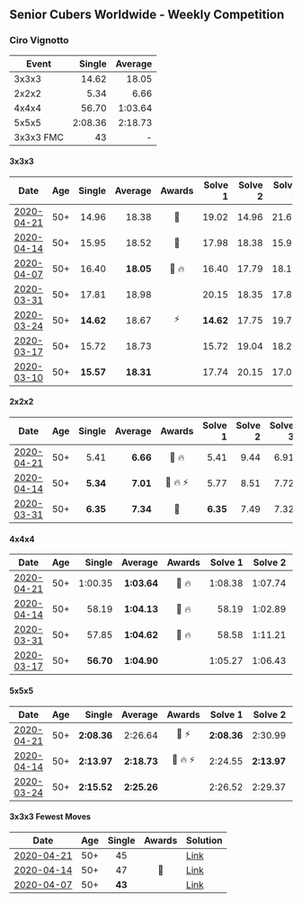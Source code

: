 ## Senior Cubers Worldwide - Weekly Competition
### Ciro Vignotto

| Event | Single | Average |
| -- | --: | --: |
| 3x3x3 | 14.62 | 18.05 |
| 2x2x2 | 5.34 | 6.66 |
| 4x4x4 | 56.70 | 1:03.64 |
| 5x5x5 | 2:08.36 | 2:18.73 |
| 3x3x3 FMC | 43 | - |

#### 3x3x3

| Date | Age | Single | Average | Awards | Solve 1 | Solve 2 | Solve 3 | Solve 4 | Solve 5 | Video |
| :--: | :--: | --: | --: | :--: | --: | --: | --: | --: | --: | :-- |
| [2020-04-21](../3x3x3/2020-04-21.md) | 50+ | 14.96 | 18.38 | 🥉 | 19.02 | 14.96 | 21.60 | 16.36 | 19.75 | [Link](https://www.facebook.com/ciro.vignotto/videos/10221784492137123/) |
| [2020-04-14](../3x3x3/2020-04-14.md) | 50+ | 15.95 | 18.52 | 🥉 | 17.98 | 18.38 | 15.95 | 20.10 | 19.21 | [Link](https://www.facebook.com/events/982619255468618/permalink/983428162054394/) |
| [2020-04-07](../3x3x3/2020-04-07.md) | 50+ | 16.40 | **18.05** | 🥉 🔥 | 16.40 | 17.79 | 18.10 | 21.19 | 18.27 | [Link](https://www.facebook.com/events/510082903229069/permalink/510196029884423/) |
| [2020-03-31](../3x3x3/2020-03-31.md) | 50+ | 17.81 | 18.98 |  | 20.15 | 18.35 | 17.81 | 19.64 | 18.95 | [Link](https://www.facebook.com/events/207898257161923/permalink/208116663806749/) |
| [2020-03-24](../3x3x3/2020-03-24.md) | 50+ | **14.62** | 18.67 | ⚡ | **14.62** | 17.75 | 19.78 | 22.13 | 18.47 | [Link](https://www.facebook.com/events/524456301543611/permalink/524531274869447/) |
| [2020-03-17](../3x3x3/2020-03-17.md) | 50+ | 15.72 | 18.73 |  | 15.72 | 19.04 | 18.20 | 21.47 | 18.97 | [Link](https://www.facebook.com/events/280686576235146/permalink/280842249552912/) |
| [2020-03-10](../3x3x3/2020-03-10.md) | 50+ | **15.57** | **18.31** |  | 17.74 | 20.15 | 17.05 | 22.82 | **15.57** | [Link](https://www.facebook.com/events/164742401163863/permalink/165962107708559/) |


#### 2x2x2

| Date | Age | Single | Average | Awards | Solve 1 | Solve 2 | Solve 3 | Solve 4 | Solve 5 | Video |
| :--: | :--: | --: | --: | :--: | --: | --: | --: | --: | --: | :-- |
| [2020-04-21](../2x2x2/2020-04-21.md) | 50+ | 5.41 | **6.66** | 🥈 🔥 | 5.41 | 9.44 | 6.91 | 7.47 | 5.59 | [Link](https://www.facebook.com/ciro.vignotto/videos/10221784485416955/) |
| [2020-04-14](../2x2x2/2020-04-14.md) | 50+ | **5.34** | **7.01** | 🥈 🔥 ⚡ | 5.77 | 8.51 | 7.72 | **5.34** | 7.54 | [Link](https://www.facebook.com/events/982619255468618/permalink/983361152061095/) |
| [2020-03-31](../2x2x2/2020-03-31.md) | 50+ | **6.35** | **7.34** | 🥉 | **6.35** | 7.49 | 7.32 | 8.74 | 7.21 | [Link](https://www.facebook.com/events/637372103486119/permalink/637582320131764/) |


#### 4x4x4

| Date | Age | Single | Average | Awards | Solve 1 | Solve 2 | Solve 3 | Solve 4 | Solve 5 | Video |
| :--: | :--: | --: | --: | :--: | --: | --: | --: | --: | --: | :-- |
| [2020-04-21](../4x4x4/2020-04-21.md) | 50+ | 1:00.35 | **1:03.64** | 🥈 🔥 | 1:08.38 | 1:07.74 | 1:00.35 | 1:01.88 | 1:01.31 | [Link](https://www.facebook.com/events/538096063773916/permalink/539566816960174/) |
| [2020-04-14](../4x4x4/2020-04-14.md) | 50+ | 58.19 | **1:04.13** | 🥉 🔥 | 58.19 | 1:02.89 | 1:06.59 | 1:03.62 | 1:05.88 | [Link](https://www.facebook.com/events/1400953806773430/permalink/1402003046668506/) |
| [2020-03-31](../4x4x4/2020-03-31.md) | 50+ | 57.85 | **1:04.62** | 🥇 🔥 | 58.58 | 1:11.21 | 57.85 | 1:08.43 | 1:06.85 | [Link](https://www.facebook.com/events/269276700734640/permalink/269492624046381/) |
| [2020-03-17](../4x4x4/2020-03-17.md) | 50+ | **56.70** | **1:04.90** |  | 1:05.27 | 1:06.43 | 1:06.27 | 1:03.17 | **56.70** | [Link](https://www.facebook.com/events/211732526904866/permalink/212061480205304/) |


#### 5x5x5

| Date | Age | Single | Average | Awards | Solve 1 | Solve 2 | Solve 3 | Solve 4 | Solve 5 | Video |
| :--: | :--: | --: | --: | :--: | --: | --: | --: | --: | --: | :-- |
| [2020-04-21](../5x5x5/2020-04-21.md) | 50+ | **2:08.36** | 2:26.64 | 🥈 ⚡ | **2:08.36** | 2:30.99 | 2:19.65 | 2:29.29 | 2:33.44 | [Link](https://www.facebook.com/ciro.vignotto/videos/10221784538578284/) |
| [2020-04-14](../5x5x5/2020-04-14.md) | 50+ | **2:13.97** | **2:18.73** | 🥉 🔥 ⚡ | 2:24.55 | **2:13.97** | 2:17.50 | 2:37.46 | 2:14.15 | [Link](https://www.facebook.com/events/1400953806773430/permalink/1402097503325727/) |
| [2020-03-24](../5x5x5/2020-03-24.md) | 50+ | **2:15.52** | **2:25.26** |  | 2:26.52 | 2:29.37 | 2:34.48 | 2:19.90 | **2:15.52** | [Link](https://www.facebook.com/events/5078365835514885/permalink/5082593301758805/) |


#### 3x3x3 Fewest Moves

| Date | Age | Single | Awards | Solution |
| :--: | :--: | :--: | :--: | :-- |
| [2020-04-21](../fmc/2020-04-21.md) | 50+ | 45 |  | [Link](https://www.facebook.com/events/573932290186676/permalink/574044070175498/) |
| [2020-04-14](../fmc/2020-04-14.md) | 50+ | 47 | 🥉 | [Link](https://www.facebook.com/events/1537311246473343/permalink/1537476063123528/) |
| [2020-04-07](../fmc/2020-04-07.md) | 50+ | **43** |  | [Link](https://www.facebook.com/events/253518435802861/permalink/253716005783104/) |


<!-- Global site tag (gtag.js) - Google Analytics -->
<script async src="https://www.googletagmanager.com/gtag/js?id=UA-86348435-3"></script>
<script>window.dataLayer = window.dataLayer || []; function gtag() {dataLayer.push(arguments);} gtag('js', new Date()); gtag('config', 'UA-86348435-3');</script>
